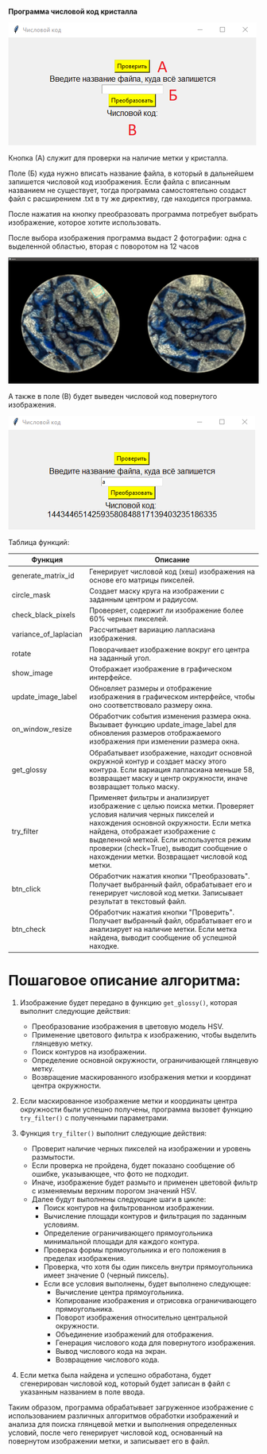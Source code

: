 **Программа числовой код кристалла**

![](media/8c3be4297343680a9cf75cdc348791f4.png)

Кнопка (А) служит для проверки на наличие метки у кристалла.

Поле (Б) куда нужно вписать название файла, в который в дальнейшем запишется числовой код изображения. Если файла с вписанным названием не существует, тогда программа самостоятельно создаст файл с расширением .txt в ту же директиву, где находится программа.

После нажатия на кнопку преобразовать программа потребует выбрать изображение, которое хотите использовать.

После выбора изображения программа выдаст 2 фотографии: одна с выделенной областью, вторая с поворотом на 12 часов

![Изображение выглядит как круг, керамическая посуда, искусство Автоматически созданное описание](media/085d186d8a2e0e4f08c1cae5816bfce7.png)

А также в поле (В) будет выведен числовой код повернутого изображения.

![Изображение выглядит как текст, снимок экрана, Шрифт Автоматически созданное описание](media/9edf4d049eec8f9b878bb14b885fa63b.png)

Таблица функций:

| Функция               | Описание                                                                                                                                                                                                                                                                                                                          |
|-----------------------|-----------------------------------------------------------------------------------------------------------------------------------------------------------------------------------------------------------------------------------------------------------------------------------------------------------------------------------|
| generate_matrix_id    | Генерирует числовой код (хеш) изображения на основе его матрицы пикселей.                                                                                                                                                                                                                                                         |
| circle_mask           | Создает маску круга на изображении с заданным центром и радиусом.                                                                                                                                                                                                                                                                 |
| check_black_pixels    | Проверяет, содержит ли изображение более 60% черных пикселей.                                                                                                                                                                                                                                                                     |
| variance_of_laplacian | Рассчитывает вариацию лапласиана изображения.                                                                                                                                                                                                                                                                                     |
| rotate                | Поворачивает изображение вокруг его центра на заданный угол.                                                                                                                                                                                                                                                                      |
| show_image            | Отображает изображение в графическом интерфейсе.                                                                                                                                                                                                                                                                                  |
| update_image_label    | Обновляет размеры и отображение изображения в графическом интерфейсе, чтобы оно соответствовало размеру окна.                                                                                                                                                                                                                     |
| on_window_resize      | Обработчик события изменения размера окна. Вызывает функцию update_image_label для обновления размеров отображаемого изображения при изменении размера окна.                                                                                                                                                                      |
| get_glossy            | Обрабатывает изображение, находит основной окружной контур и создает маску этого контура. Если вариация лапласиана меньше 58, возвращает маску и центр окружности, иначе возвращает только маску.                                                                                                                                 |
| try_filter            | Применяет фильтры и анализирует изображение с целью поиска метки. Проверяет условия наличия черных пикселей и нахождения основной окружности. Если метка найдена, отображает изображение с выделенной меткой. Если используется режим проверки (check=True), выводит сообщение о нахождении метки. Возвращает числовой код метки. |
| btn_click             | Обработчик нажатия кнопки "Преобразовать". Получает выбранный файл, обрабатывает его и генерирует числовой код метки. Записывает результат в текстовый файл.                                                                                                                                                                      |
| btn_check             | Обработчик нажатия кнопки "Проверить". Получает выбранный файл, обрабатывает его и анализирует на наличие метки. Если метка найдена, выводит сообщение об успешной находке.                                                                                                                                                       |

# Пошаговое описание алгоритма:

1. Изображение будет передано в функцию `get_glossy()`, которая выполнит следующие действия:
   - Преобразование изображения в цветовую модель HSV.
   - Применение цветового фильтра к изображению, чтобы выделить глянцевую метку.
   - Поиск контуров на изображении.
   - Определение основной окружности, ограничивающей глянцевую метку.
   - Возвращение маскированного изображения метки и координат центра окружности.

2. Если маскированное изображение метки и координаты центра окружности были успешно получены, программа вызовет функцию `try_filter()` с полученными параметрами.

3. Функция `try_filter()` выполнит следующие действия:
   - Проверит наличие черных пикселей на изображении и уровень размытости.
   - Если проверка не пройдена, будет показано сообщение об ошибке, указывающее, что фото не подходит.
   - Иначе, изображение будет размыто и применен цветовой фильтр с изменяемым верхним порогом значений HSV.
   - Далее будут выполнены следующие шаги в цикле:
     - Поиск контуров на фильтрованном изображении.
     - Вычисление площади контуров и фильтрация по заданным условиям.
     - Определение ограничивающего прямоугольника минимальной площади для каждого контура.
     - Проверка формы прямоугольника и его положения в пределах изображения.
     - Проверка, что хотя бы один пиксель внутри прямоугольника имеет значение 0 (черный пиксель).
     - Если все условия выполнены, будет выполнено следующее:
       - Вычисление центра прямоугольника.
       - Копирование изображения и отрисовка ограничивающего прямоугольника.
       - Поворот изображения относительно центральной окружности.
       - Объединение изображений для отображения.
       - Генерация числового кода для повернутого изображения.
       - Вывод числового кода на экран.
       - Возвращение числового кода.

4. Если метка была найдена и успешно обработана, будет сгенерирован числовой код, который будет записан в файл с указанным названием в поле ввода.

Таким образом, программа обрабатывает загруженное изображение с использованием различных алгоритмов обработки изображений и анализа для поиска глянцевой метки и выполнения определенных условий, после чего генерирует числовой код, основанный на повернутом изображении метки, и записывает его в файл.
